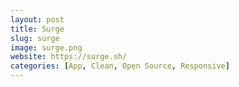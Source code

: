 ```yaml
---
layout: post
title: Surge
slug: surge
image: surge.png
website: https://surge.sh/
categories: [App, Clean, Open Source, Responsive]
---
```

